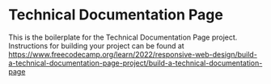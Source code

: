 # Technical Documentation Page

This is the boilerplate for the Technical Documentation Page project. Instructions for building your project can be found at 
https://www.freecodecamp.org/learn/2022/responsive-web-design/build-a-technical-documentation-page-project/build-a-technical-documentation-page
